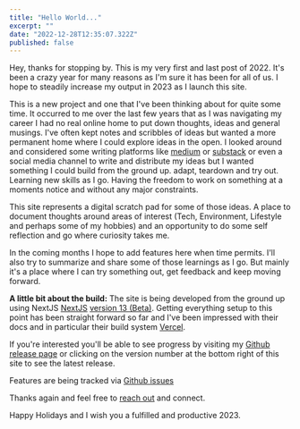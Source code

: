 ```yaml
---
title: "Hello World..."
excerpt: ""
date: "2022-12-28T12:35:07.322Z"
published: false
---
```


Hey, thanks for stopping by. This is my very first and last post of 2022. It's been a crazy year for many reasons as I'm sure it has been for all of us. I hope to steadily increase my output in 2023 as I launch this site.

This is a new project and one that I've been thinking about for quite some time. It occurred to me over the last few years that as I was navigating my career I had no real online home to put down thoughts, ideas and general musings. I've often kept notes and scribbles of ideas but wanted a more permanent home where I could explore ideas in the open. I looked around and considered some writing platforms like [medium](https://medium.com) or [substack](https://substack.com) or even a social media channel to write and distribute my ideas but I wanted something I could build from the ground up. adapt, teardown and try out. Learning new skills as I go. Having the freedom to work on something at a moments notice and without any major constraints.

This site represents a digital scratch pad for some of those ideas. A place to document thoughts around areas of interest (Tech, Environment, Lifestyle and perhaps some of my hobbies) and an opportunity to do some self reflection and go where curiosity takes me.

In the coming months I hope to add features here when time permits. I'll also try to summarize and share some of those learnings as I go. But mainly it's a place where I can try something out, get feedback and keep moving forward.

**A little bit about the build:** The site is being developed from the ground up using NextJS [NextJS](https://nextjs.org) [version 13 (Beta)](https://beta.nextjs.org/docs). Getting everything setup to this point has been straight forward so far and I've been impressed with their docs and in particular their build system [Vercel](https://vercel.com).

If you're interested you'll be able to see progress by visiting my [Github release page](https://github.com/owzzz/owainl.blog/releases) or clicking on the version number at the bottom right of this site to see the latest release.

Features are being tracked via [Github issues](https://github.com/owzzz/owainl.blog/issues?q=is%3Aissue+is%3Aopen+sort%3Aupdated-desc)

Thanks again and feel free to [reach out](mailto:owain@owainl.co?subject=Website%20enquiry) and connect.

Happy Holidays and I wish you a fulfilled and productive 2023.